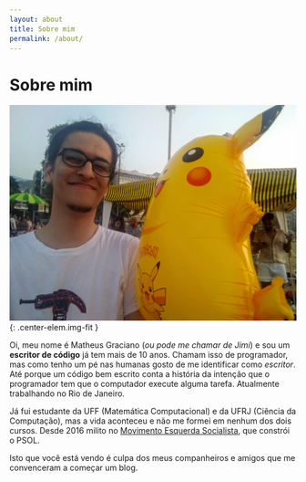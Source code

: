 ```yaml
---
layout: about
title: Sobre mim
permalink: /about/
---
```


# Sobre mim
![rapaz branco na praia sorrindo com o pikachu do lado](/assets/img/jimi-com-pikachu.jpg)
{: .center-elem.img-fit }

Oi, meu nome é Matheus Graciano (*ou pode me chamar de Jimi*) e sou um **escritor de código** já tem mais de 10 anos. Chamam isso de programador, mas como tenho um pé nas humanas gosto de me identificar como *escritor*. Até porque um código bem escrito conta a história da intenção que o programador tem que o computador execute alguma tarefa. Atualmente trabalhando no Rio de Janeiro.

Já fui estudante da UFF (Matemática Computacional) e da UFRJ (Ciência da Computação), mas a vida aconteceu e não me formei em nenhum dos dois cursos. Desde 2016 milito no [Movimento Esquerda Socialista](https://esquerdasocialista.com.br/), que constrói o PSOL.

Isto que você está vendo é culpa dos meus companheiros e amigos que me convenceram a começar um blog.
